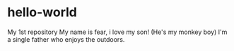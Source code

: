 # hello-world
My 1st repository
My name is fear, i love my son! (He's my monkey boy)
I'm a single father who enjoys the outdoors.

